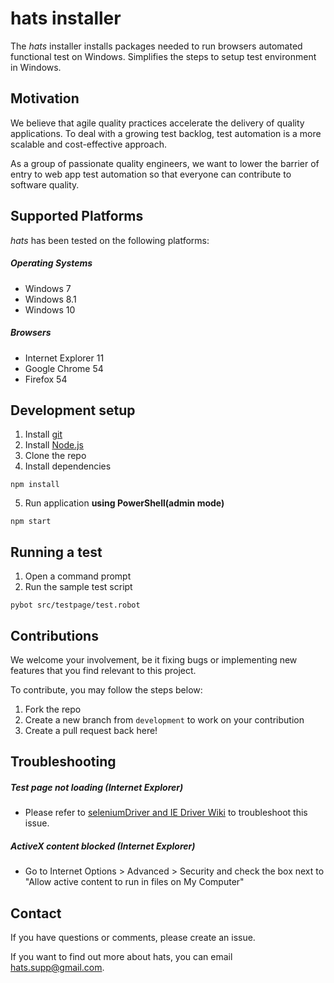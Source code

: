 # hats installer
The *hats* installer installs packages needed to run browsers automated functional test on Windows.
Simplifies the steps to setup test environment in Windows.


## Motivation
We believe that agile quality practices accelerate the delivery of quality applications.
To deal with a growing test backlog, test automation is a more scalable and cost-effective approach.

As a group of passionate quality engineers, we want to lower the barrier of entry to web app test automation so that everyone can contribute to software quality.


## Supported Platforms
*hats* has been tested on the following platforms:

##### Operating Systems
* Windows 7
* Windows 8.1
* Windows 10

##### Browsers
* Internet Explorer 11
* Google Chrome 54
* Firefox 54


## Development setup
1. Install [git](https://git-scm.com/downloads)
2. Install [Node.js](https://nodejs.org/en/download)
3. Clone the repo
4. Install dependencies
```
npm install
```
5. Run application **using PowerShell(admin mode)**
```
npm start
```


## Running a test
1. Open a command prompt
2. Run the sample test script
```
pybot src/testpage/test.robot
```


## Contributions
We welcome your involvement, be it fixing bugs or implementing new features that you find relevant to this project.

To contribute, you may follow the steps below:
1. Fork the repo
2. Create a new branch from `development` to work on your contribution
3. Create a pull request back here!


## Troubleshooting

##### Test page not loading (Internet Explorer)
  - Please refer to [seleniumDriver and IE Driver Wiki](https://github.com/seleniumQuery/seleniumQuery/wiki/seleniumQuery-and-IE-Driver#protected-mode-exception-while-launching-ie-driver) to troubleshoot this issue.

##### ActiveX content blocked (Internet Explorer)
  - Go to Internet Options > Advanced > Security and check the box next to "Allow active content to run in files on My Computer"


## Contact

If you have questions or comments, please create an issue.

If you want to find out more about hats, you can email <hats.supp@gmail.com>.
